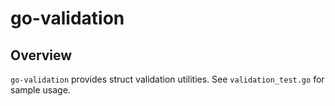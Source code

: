 # go-validation

## Overview

`go-validation` provides struct validation utilities. See `validation_test.go` for sample usage.
